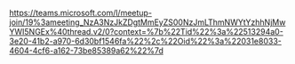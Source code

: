 https://teams.microsoft.com/l/meetup-join/19%3ameeting_NzA3NzJkZDgtMmEyZS00NzJmLThmNWYtYzhhNjMwYWI5NGEx%40thread.v2/0?context=%7b%22Tid%22%3a%22513294a0-3e20-41b2-a970-6d30bf1546fa%22%2c%22Oid%22%3a%22031e8033-4604-4cf6-a162-73be85389a62%22%7d
